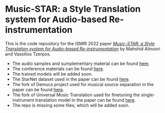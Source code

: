 # Music-STAR: a Style Translation system for Audio-based Re-instrumentation

This is the code repository for the ISMIR 2022 paper *[Music-STAR: a Style Translation system for Audio-based Re-instrumentation](https://archives.ismir.net/ismir2022/paper/000050.pdf)* by Mahshid Alinoori and Vassilios Tzerpos.

- The audio samples and sumplementary material can be found [here](https://mahshidaln.github.io/Music-STAR).
- The conference materials can be found [here](https://ismir2022program.ismir.net/poster_139.html).
- The trained models will be added soon.
- The StarNet dataset used in the paper can be found [here](https://zenodo.org/record/6917099).
- The fork of Demucs project used for musical source separation in the paper can be found [here](https://github.com/mahshidaln/demucs).
- The fork of Universal Music Translation used for finetuning the single-instrument translation model in the paper can be found [here](https://github.com/mahshidaln/music-translation.git).
- The repo is missing some files, which will be added soon.
